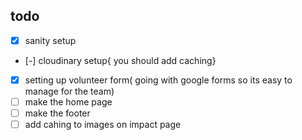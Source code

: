 ## todo

- [x] sanity setup
- [-] cloudinary setup{ you should add caching}
- [x] setting up volunteer form( going with google forms so its easy to manage for the team)
- [ ] make the home page
- [ ] make the footer
- [ ] add cahing to images on impact page
